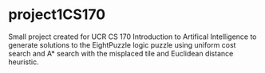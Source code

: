 # project1CS170
Small project created for UCR CS 170 Introduction to Artifical Intelligence to generate solutions to the EightPuzzle logic puzzle using uniform cost search and A* search with the misplaced tile and Euclidean distance heuristic. 
